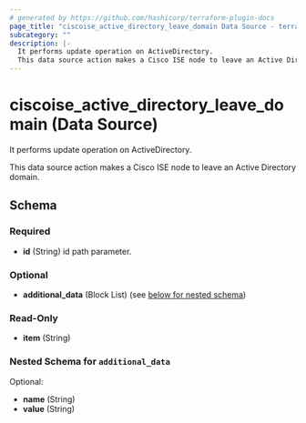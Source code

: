 ```yaml
---
# generated by https://github.com/hashicorp/terraform-plugin-docs
page_title: "ciscoise_active_directory_leave_domain Data Source - terraform-provider-ciscoise"
subcategory: ""
description: |-
  It performs update operation on ActiveDirectory.
  This data source action makes a Cisco ISE node to leave an Active Directory domain.
---
```


# ciscoise_active_directory_leave_domain (Data Source)

It performs update operation on ActiveDirectory.

This data source action makes a Cisco ISE node to leave an Active Directory domain.



<!-- schema generated by tfplugindocs -->
## Schema

### Required

- **id** (String) id path parameter.

### Optional

- **additional_data** (Block List) (see [below for nested schema](#nestedblock--additional_data))

### Read-Only

- **item** (String)

<a id="nestedblock--additional_data"></a>
### Nested Schema for `additional_data`

Optional:

- **name** (String)
- **value** (String)


